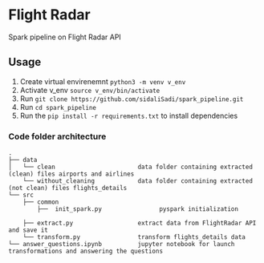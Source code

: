 # Flight Radar
Spark pipeline on Flight Radar API

## Usage

1. Create virtual envirenemnt  `python3 -m venv v_env`
2. Activate v_env `source v_env/bin/activate `
3. Run `git clone https://github.com/sidaliSadi/spark_pipeline.git`
4. Run `cd spark_pipeline`
5. Run the `pip install -r requirements.txt` to install dependencies


### Code folder architecture

```
.
├── data
│   └── clean                       data folder containing extracted (clean) files airports and airlines
    └── without_cleaning            data folder containing extracted (not clean) files flights_details
└── src
    ├── common
        ├──  init_spark.py                pyspark initialization

    ├── extract.py                  extract data from FlightRadar API and save it
    └── transform.py                transform flights_details data
└── answer_questions.ipynb          jupyter notebook for launch transformations and answering the questions
```